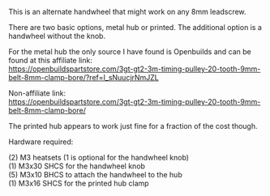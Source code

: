 This is an alternate handwheel that might work on any 8mm leadscrew.

There are two basic options, metal hub or printed.  The additional option is a handwheel without the knob.

For the metal hub the only source I have found is Openbuilds and can be found at this affiliate link: <BR>
https://openbuildspartstore.com/3gt-gt2-3m-timing-pulley-20-tooth-9mm-belt-8mm-clamp-bore/?ref=I_sNuucjrNmJZL

Non-affiliate link: <BR>
https://openbuildspartstore.com/3gt-gt2-3m-timing-pulley-20-tooth-9mm-belt-8mm-clamp-bore/

The printed hub appears to work just fine for a fraction of the cost though.

Hardware required:

(2) M3 heatsets (1 is optional for the handwheel knob)<BR>
(1) M3x30 SHCS for the handwheel knob<BR>
(5) M3x10 BHCS to attach the handwheel to the hub<BR>
(1) M3x16 SHCS for the printed hub clamp<BR>
